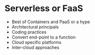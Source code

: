 # Serverless or FaaS

* Best of Containers and PaaS or a hype
* Architectural principals
* Coding practices
* Convert end-point to a function
* Cloud specific platforms
* Inter-cloud approaches



